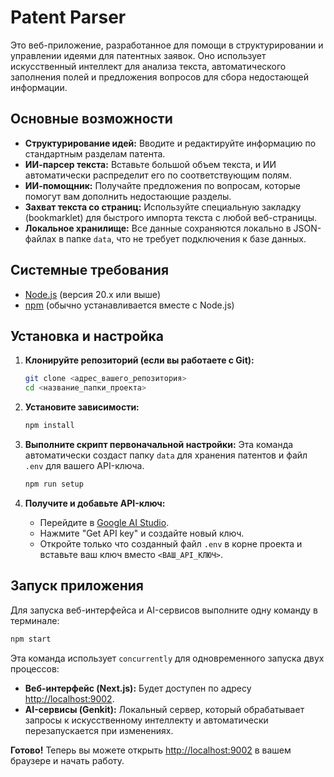 # Patent Parser

Это веб-приложение, разработанное для помощи в структурировании и управлении идеями для патентных заявок. Оно использует искусственный интеллект для анализа текста, автоматического заполнения полей и предложения вопросов для сбора недостающей информации.

## Основные возможности

- **Структурирование идей:** Вводите и редактируйте информацию по стандартным разделам патента.
- **ИИ-парсер текста:** Вставьте большой объем текста, и ИИ автоматически распределит его по соответствующим полям.
- **ИИ-помощник:** Получайте предложения по вопросам, которые помогут вам дополнить недостающие разделы.
- **Захват текста со страниц:** Используйте специальную закладку (bookmarklet) для быстрого импорта текста с любой веб-страницы.
- **Локальное хранилище:** Все данные сохраняются локально в JSON-файлах в папке `data`, что не требует подключения к базе данных.

## Системные требования

- [Node.js](https://nodejs.org/) (версия 20.x или выше)
- [npm](https://www.npmjs.com/) (обычно устанавливается вместе с Node.js)

## Установка и настройка

1.  **Клонируйте репозиторий (если вы работаете с Git):**
    ```bash
    git clone <адрес_вашего_репозитория>
    cd <название_папки_проекта>
    ```

2.  **Установите зависимости:**
    ```bash
    npm install
    ```

3.  **Выполните скрипт первоначальной настройки:**
    Эта команда автоматически создаст папку `data` для хранения патентов и файл `.env` для вашего API-ключа.
    ```bash
    npm run setup
    ```

4.  **Получите и добавьте API-ключ:**
    - Перейдите в [Google AI Studio](https://aistudio.google.com/).
    - Нажмите "Get API key" и создайте новый ключ.
    - Откройте только что созданный файл `.env` в корне проекта и вставьте ваш ключ вместо `<ВАШ_API_КЛЮЧ>`.

## Запуск приложения

Для запуска веб-интерфейса и AI-сервисов выполните одну команду в терминале:

```bash
npm start
```

Эта команда использует `concurrently` для одновременного запуска двух процессов:
- **Веб-интерфейс (Next.js):** Будет доступен по адресу [http://localhost:9002](http://localhost:9002).
- **AI-сервисы (Genkit):** Локальный сервер, который обрабатывает запросы к искусственному интеллекту и автоматически перезапускается при изменениях.

**Готово!** Теперь вы можете открыть [http://localhost:9002](http://localhost:9002) в вашем браузере и начать работу.
